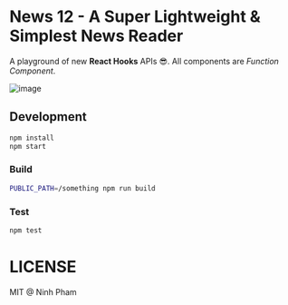 # News 12 - A Super Lightweight & Simplest News Reader

A playground of new **React Hooks** APIs 😎. All components are _Function Component_.

![image](https://user-images.githubusercontent.com/7277418/47614983-2fd54880-dadb-11e8-81f8-02ab303c9d91.png)

## Development
```sh
npm install
npm start
```

### Build
```sh
PUBLIC_PATH=/something npm run build
```

### Test
```sh
npm test
```
# LICENSE
MIT @ Ninh Pham
